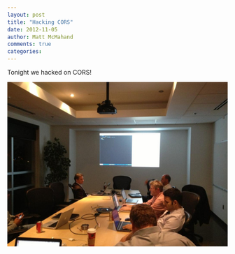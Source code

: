```yaml
---
layout: post
title: "Hacking CORS"
date: 2012-11-05
author: Matt McMahand
comments: true
categories:
---
```


Tonight we hacked on CORS!

![Hacking on CORS tonight!](/assets/talks/hacking-on-cors-1.jpg)
